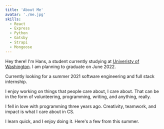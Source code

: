 ```yaml
---
title: 'About Me'
avatar: './me.jpg'
skills:
  - React
  - Express
  - Python
  - Gatsby
  - Strapi
  - Mongoose
---
```


Hey there! I'm Hans, a student currently studying at [Univeristy of Washington](https://www.washington.edu/). I am planning to graduate on June 2022.

Currently looking for a summer 2021 software engineering and full stack internship.

I enjoy working on things that people care about, I care about. That can be in the form of volunteering, programming, writing, and anything, really.

I fell in love with programming three years ago. Creativity, teamwork, and impact is what I care about in CS.

I learn quick, and I enjoy doing it. Here's a few from this summer.
